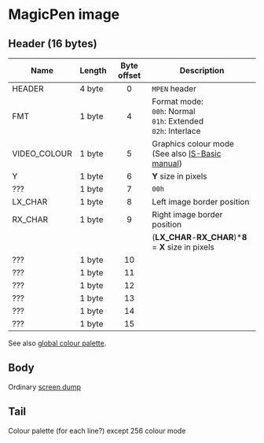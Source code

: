 # MagicPen image

## Header (16 bytes)

| Name         | Length | Byte offset | Description                                                                            |
| ------------ | ------ |:-----------:| -------------------------------------------------------------------------------------- |
| HEADER       | 4 byte |      0      | `MPEN` header                                                                          |
| FMT          | 1 byte |      4      | Format mode:</br>`00h`: Normal</br>`01h`: Extended</br>`02h`: Interlace                |
| VIDEO_COLOUR | 1 byte |      5      | Graphics colour mode (See also [IS-Basic manual](../../is-basic/man_vo-video-col.md )) |
| Y            | 1 byte |      6      | **Y** size in pixels                                                                   |
| ???          | 1 byte |      7      | `00h`                                                                                  |
| LX_CHAR      | 1 byte |      8      | Left image border position                                                             |
| RX_CHAR      | 1 byte |      9      | Right image border position                                                            |
|              |        |             | (**LX_CHAR**-**RX_CHAR**)\***8** = **X** size in pixels                                |
| ???         | 1 byte |     10      |                                                     |
| ???         | 1 byte |     11      |                                                     |
| ???         | 1 byte |     12      |                                                     |
| ???         | 1 byte |     13      |                                                     |
| ???         | 1 byte |     14      |                                                     |
| ???         | 1 byte |     15      |                                                     |

See also [global colour palette](http://ep.lgb.hu/colors.html).


## Body

Ordinary [screen dump](fmt_img-screen.md)

## Tail

Colour palette (for each line?) except 256 colour mode